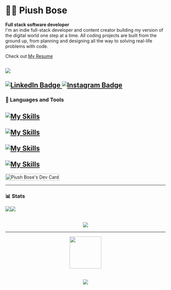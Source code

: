 # 🏄‍♂️ Piush Bose
**Full stack software developer**<br>
I'm an indie full-stack developer and content creator building my version of the digital world one step at a time. All coding projects are built from the ground up, from planning and designing all the way to solving real-life problems with code.

Check out [My Resume](https://drive.google.com/file/d/1NwPnKevCL5_nrzImWVfG_A1jurt8v5p5/view?usp=sharing)

![](https://komarev.com/ghpvc/?username=dtg-lucifer&style=flat-square)
<br><br>
<a href="https://www.linkedin.com/in/bosepiush">
 <img src="https://img.shields.io/badge/LinkedIn-blue?style=for-the-badge&logo=linkedin&logoColor=white" alt="LinkedIn Badge"/>
</a>
<a href="https://www.instagram.com/namespace_piush/">
 <img src="https://img.shields.io/badge/Instagram-E4405F?style=for-the-badge&logo=instagram&logoColor=white" alt="Instagram Badge"/>
</a>
<br>
---

### 🧰 Languages and Tools
[![My Skills](https://skillicons.dev/icons?i=js,ts,html,css,scss,java,kotlin,bash)](https://skillicons.dev)
<br>
<br>
[![My Skills](https://skillicons.dev/icons?i=androidstudio,idea,vscode,git,ubuntu,postman,graphql,docker)](https://skillicons.dev)
<br>
<br>
[![My Skills](https://skillicons.dev/icons?i=mysql,postgres,mongodb,prisma,firebase,tailwind,styledcomponents)](https://skillicons.dev)
<br>
<br>
[![My Skills](https://skillicons.dev/icons?i=aws,electron,spring,flutter,react,nextjs,express,nestjs)](https://skillicons.dev)
------

<div align="center" style="width:100%;display:flex;">
<a href="https://app.daily.dev/piushbose"><img src="https://api.daily.dev/devcards/v2/cuyOcguh8UXtMinEH99bh.png?type=wide&r=zha" width="100%" alt="Piush Bose's Dev Card"/></a>
</div>

------
### 📊 Stats
<div align="center" style="width:100%;display:flex;">
   <img src="https://github-readme-stats.vercel.app/api?username=dtg-lucifer&show_icons=true&theme=dark&hide_border=true">
   <img src="http://github-readme-streak-stats.herokuapp.com?user=dtg-lucifer&theme=dark&show_icons=true&hide_border=true">
</div>
<br>
<br>
<div align="center">
   <img src="https://github-readme-stats.vercel.app/api/top-langs/?username=dtg-lucifer&&theme=dark&show_icons=true&size_weight=0.5&count_weight=0.5&hide=python&hide_border=true">
</div>

------

<div id="header" align="center">
  <img src="https://media.giphy.com/media/M9gbBd9nbDrOTu1Mqx/giphy.gif" width="100"/>
</div>
<br>
<br>
<div align="center">
  <img src="http://ForTheBadge.com/images/badges/built-with-love.svg">
</div>
